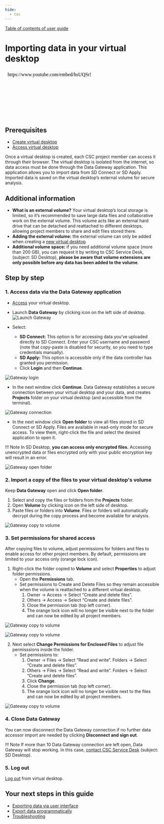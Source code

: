 ```yaml
---
hide:
  - toc
---
```


[Table of contents of user guide](sd-services-toc.md) 

# Importing data in your virtual desktop

<iframe width="280" height="155" srcdoc="https://www.youtube.com/embed/hsUQSrNpaf8" title="YouTube video player" frameborder="0" allow="accelerometer; autoplay; clipboard-write; encrypted-media; gyroscope; picture-in-picture" allowfullscreen></iframe>

## Prerequisites
* [Create virtual desktop](sd-desktop-create.md)
* [Access virtual desktop](sd-desktop-access-vm.md)

Once a virtual desktop is created, each CSC project member can access it through their browser. The virtual desktop is isolated from the internet, so data access must be done through the Data Gateway application. This application allows you to import data from SD Connect or SD Apply. Imported data is saved on the virtual desktop’s external volume for secure analysis.

## Additional information

* **What is an external volume?** Your virtual desktop’s local storage is limited, so it’s recommended to save large data files and collaborative work on the external volume. This volume acts like an external hard drive that can be detached and reattached to different desktops, allowing project members to share and edit files stored there.
* **Adding the external volume:** the external volume can only be added when creating a [new virtual desktop](../sensitive-data/sd-desktop-create.md)
* **Additional volume space:** if you need additional volume space (more than 200 GB), you can request it by writing to CSC Service Desk, (subject: SD Desktop), **please be aware that volume extensions are only possible before any data has been added to the volume**.


## Step by step

### 1. Access data via the Data Gateway application

* [Access](sd-desktop-access-vm.md) your virtual desktop.
* Launch **Data Gateway** by clicking icon on the left side of desktop.
![Launch Gateway](https://a3s.fi/docs-files/sensitive-data/SD_Desktop/Desktop_LaunchGateway1.png)

* Select:
    * **SD Connect:** This option is for accessing data you’ve uploaded directly to SD Connect. Enter your CSC username and password (note that copy-paste is disabled for security, so you need to type credentials manually).
    * **SD Apply:** This option is accessible only if the data controller has granted you permission.
    * Click **Login** and then **Continue**.

![Gateway login](https://a3s.fi/docs-files/sensitive-data/SD_Desktop/Desktop_LaunchGateway2.png)


* In the next window click **Continue**. Data Gateway establishes a secure connection between your virtual desktop and your data, and creates **Projects** folder on your virtual desktop (and accessible from the terminal).

![Gateway connection](https://a3s.fi/docs-files/sensitive-data/SD_Desktop/Desktop_GatewayAccess1.png)


* In the next window click **Open folder** to view all files stored in SD Connect or SD Apply. Files are available in read-only mode for secure access. To view them, right-click the file and select the desired application to open it.

!!! Note
    In SD Desktop, **you can access only encrypted files.** Accessing unencrypted data or files encrypted only with your public encryption key will result in an error.

![Gateway open folder](https://a3s.fi/docs-files/sensitive-data/SD_Desktop/Desktop_GatewayAccess2.png)

### 2. Import a copy of the files to your virtual desktop's volume

Keep **Data Gateway** open and click **Open folder**.

1. Select and copy the files or folders from the **Projects** folder.
2. Open **Volume** by clicking icon on the left side of desktop.
3. Paste files or folders into **Volume**. Files or folders will automatically decrypt during the copy process and become available for analysis.

![Gateway copy to volume](https://a3s.fi/docs-files/sensitive-data/SD_Desktop/Desktop_GatewayAccess3.png)


### 3. Set permissions for shared access

After copying files to volume, adjust permissions for folders and files to enable access for other project members. By default, permissions are limited to your access only (orange lock icon).

1. Right-click the folder copied to **Volume** and select **Properties** to adjust folder permissions.
    * Open the **Permissions** tab.
    * Set permissions to Create and Delete Files so they remain accessible when the volume is reattached to a different virtual desktop.
        1. Owner -> Access -> Select “Create and delete files”.
        2. Others -> Access -> Select “Create and delete files”.
        3. Close the permission tab (top left corner).
        4. The orange lock icon will no longer be visible next to the folder and can now be edited by all project members.

![Gateway copy to volume](https://a3s.fi/docs-files/sensitive-data/SD_Desktop/Desktop_FolderPermissions1.png)

![Gateway copy to volume](https://a3s.fi/docs-files/sensitive-data/SD_Desktop/Desktop_FolderPermissions2.png)

2. Next select **Change Permissions for Enclosed Files** to adjust file permisssions inside the folder.
    * Set permissions to:
        1. Owner -> Files -> Select “Read and write”. Folders -> Select “Create and delete files”. 
        2. Others -> Files -> Select “Read and write”. Folders -> Select “Create and delete files”.
        3. Click **Change**.
        4. Close the permission tab (top left corner).
        5. The orange lock icon will no longer be visible next to the files and can now be edited by all project members.

![Gateway copy to volume](https://a3s.fi/docs-files/sensitive-data/SD_Desktop/Desktop_FolderPermissions3.png)



### 4. Close Data Gateway

You can now disconnect the Data Gateway connection if no further data accessor import are needed by clicking **Disconnect and sign out**.

!!! Note
    If more than 10 Data Gateway connection are left open, Data Gateway will stop working. In this case, [contact CSC Service Desk](../../support/contact.md) (subject: SD Desktop).


### 5. Log out

[Log out](sd-desktop-access-vm.md#log-out-from-virtual-desktop) from virtual desktop.

## Your next steps in this guide

* [Exporting data  via user interface](./sd-desktop-export.md)
* [Export data programmatically](./sd-desktop-export-commandline.md)
* [Troubleshooting](./sd-desktop-troubleshooting.md)


